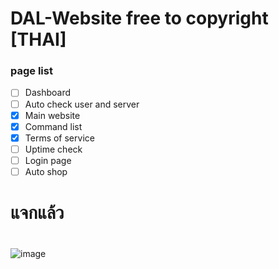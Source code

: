 # DAL-Website free to copyright [THAI]
### page list
 - [ ] Dashboard
 - [ ] Auto check user and server
 - [x] Main website
 - [x] Command list
 - [x] Terms of service
 - [ ] Uptime check
 - [ ] Login page
 - [ ] Auto shop
# แจกแล้ว




#




![image](https://data.whicdn.com/images/352825960/original.gif)
